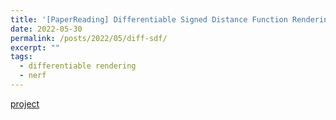 ```yaml
---
title: '[PaperReading] Differentiable Signed Distance Function Rendering, SIGGRAPH 2022'
date: 2022-05-30
permalink: /posts/2022/05/diff-sdf/
excerpt: ""
tags:
  - differentiable rendering
  - nerf
---
```


[project](http://rgl.epfl.ch/publications/Vicini2022SDF)

